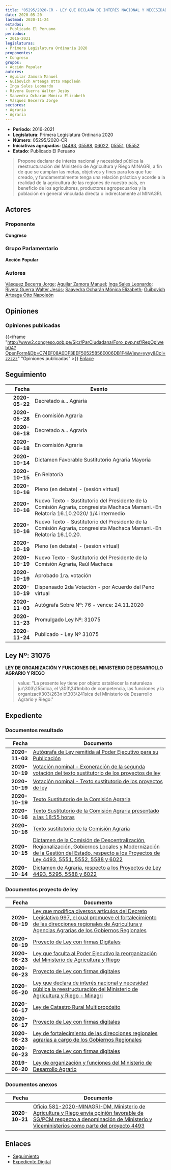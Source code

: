 ```yaml
---
title: "05295/2020-CR - LEY QUE DECLARA DE INTERÉS NACIONAL Y NECESIDAD PÚBLICA LA REESTRUCTURACIÓN DEL MINISTERIO DE AGRICULTURA Y RIEGO MINAGRI"
date: 2020-05-20
lastmod: 2020-11-24
estados:
- Publicado El Peruano
periodos:
- 2016-2021
legislaturas:
- Primera Legislatura Ordinaria 2020
proponentes:
- Congreso
grupos:
- Acción Popular
autores:
- Aguilar Zamora Manuel
- Guibovich Arteaga Otto Napoleón
- Inga Sales Leonardo
- Rivera Guerra Walter Jesús
- Saavedra Ocharán Mónica Elizabeth
- Vásquez Becerra Jorge
sectores:
- Agraria
- Agraria
---
```

- **Periodo**: 2016-2021
- **Legislatura**: Primera Legislatura Ordinaria 2020
- **Número**: 05295/2020-CR
- **Iniciativas agrupadas**: [04493](../../04400/04493), [05588](../../05500/05588), [06022](../../06000/06022), [05551](../../05500/05551), [05552](../../05500/05552)
- **Estado**: Publicado El Peruano

> Propone declarar de interés nacional y necesidad pública la reestructuración del Ministerio de Agricultura y Riego MINAGRI, a fin de que se cumplan las metas, objetivos y fines para los que fue creado, y fundamentalmente tenga una relación práctica y acorde a la realidad de la agricultura de las regiones de nuestro país, en beneficio de los agricultores, productores agropecuarios y la población en general vinculada directa o indirectamente al MINAGRI.


## Actores

### Proponente

**Congreso**

### Grupo Parlamentario

**Acción Popular**

### Autores

[Vásquez Becerra Jorge](mailto:mailto:jvasquezb@congreso.gob.pe); [Aguilar Zamora Manuel](mailto:mailto:maguilarz@congreso.gob.pe); [Inga Sales Leonardo](mailto:mailto:lingas@congreso.gob.pe); [Rivera Guerra Walter Jesús](mailto:mailto:wriverag@congreso.gob.pe); [Saavedra Ocharán Mónica Elizabeth](mailto:mailto:msaavedra@congreso.gob.pe); [Guibovich Arteaga Otto Napoleón](mailto:mailto:oguibovich@congreso.gob.pe)

## Opiniones

### Opiniones publicadas

{{<iframe "http://www2.congreso.gob.pe/Sicr/ParCiudadana/Foro_pvp.nsf/RepOpiweb04?OpenForm&Db=C74EF08A0DF3EEF50525856E006DB1F4&View=yyyy&Col=zzzzz" "Opiniones publicadas" >}}
[Enlace](http://www2.congreso.gob.pe/Sicr/ParCiudadana/Foro_pvp.nsf/RepOpiweb04?OpenForm&Db=C74EF08A0DF3EEF50525856E006DB1F4&View=yyyy&Col=zzzzz)


## Seguimiento

| Fecha | Evento |
|------:|--------|
| **2020-05-22** | Decretado a... Agraria |
| **2020-05-28** | En comisión Agraria |
| **2020-06-18** | Decretado a... Agraria |
| **2020-06-18** | En comisión Agraria |
| **2020-10-14** | Dictamen Favorable Sustitutorio Agraria Mayoria |
| **2020-10-15** | En Relatoría |
| **2020-10-16** | Pleno (en debate) - (sesión virtual) |
| **2020-10-16** | Nuevo Texto - Sustitutorio del Presidente de la Comisión Agraria, congresista Machaca Mamani.-En Relatoría 16.10.2020/ 1/4 intermedio |
| **2020-10-16** | Nuevo Texto - Sustitutorio del Presidente de la Comisión Agraria, congresista Machaca Mamani.-En Relatoría 16.10.20. |
| **2020-10-19** | Pleno (en debate) - (sesión virtual) |
| **2020-10-19** | Nuevo Texto - Sustitutorio del Presidente de la Comisión Agraria, Raúl Machaca |
| **2020-10-19** | Aprobado 1ra. votación |
| **2020-10-19** | Dispensado 2da Votación - por Acuerdo del Peno virtual |
| **2020-11-03** | Autógrafa Sobre Nº: 76 - vence: 24.11.2020 |
| **2020-11-23** | Promulgado Ley Nº: 31075 |
| **2020-11-24** | Publicado - Ley Nº 31075 |

## Ley Nº: 31075

**LEY DE ORGANIZACIÓN Y FUNCIONES DEL MINISTERIO DE DESARROLLO AGRARIO Y RIEGO**

> value: "La presente ley tiene por objeto establecer la naturaleza jur\303\255dica, el \303\241mbito de competencia, las funciones y la organizaci\303\263n b\303\241sica del Ministerio de Desarrollo Agrario y Riego."


## Expediente

### Documentos resultado

| Fecha | Documento |
|------:|-----------|
| **2020-11-03** | [Autógrafa de Ley remitida al Poder Ejecutivo para su Publicación](http://www.leyes.congreso.gob.pe/Documentos/2016_2021/Autografas/Ley_y_de_Resolucion_Legislativa/AU04493-20201103.pdf) |
| **2020-10-19** | [Votación nominal - Exoneración de la segunda votación del texto sustitutorio de los proyectos de ley](http://www.leyes.congreso.gob.pe/Documentos/2016_2021/Asistencia_y_Votacion/Proyectos_de_Ley/Votacion_Nominal/VNESVTS04493-20201019.pdf) |
| **2020-10-19** | [Votación nominal - Texto sustitutorio de los proyectos de ley](http://www.leyes.congreso.gob.pe/Documentos/2016_2021/Asistencia_y_Votacion/Proyectos_de_Ley/Votacion_Nominal/VNTS04493-20201019.pdf) |
| **2020-10-19** | [Texto Sustitutorio de la Comisión Agraria](https://leyes.congreso.gob.pe/Documentos/2016_2021/Texto_Sustitutorio/Proyectos_de_Ley/TS04493-20201019.pdf) |
| **2020-10-16** | [Texto Sustitutorio de la Comisión Agraria presentado a las 18:55 horas](https://leyes.congreso.gob.pe/Documentos/2016_2021/Texto_Sustitutorio/Proyectos_de_Ley/TS04493_20201016.pdf) |
| **2020-10-16** | [Texto sustitutorio de la Comisión Agraria](https://leyes.congreso.gob.pe/Documentos/2016_2021/Texto_Sustitutorio/Proyectos_de_Ley/TS04493-20201016.pdf) |
| **2020-10-15** | [Dictamen de la Comisión de Descentralización, Regionalización, Gobiernos Locales y Modernización de la Gestión del Estado, respecto a los Proyectos de Ley 4493, 5551, 5552, 5588 y 6022](http://www.leyes.congreso.gob.pe/Documentos/2016_2021/Dictamenes/Proyectos_de_Ley/04493DC08MAY20201015.pdf) |
| **2020-10-14** | [Dictamen de Agraria, respecto a los Proyectos de Ley 4493, 5295, 5588 y 6022](https://leyes.congreso.gob.pe/Documentos/2016_2021/Dictamenes/Proyectos_de_Ley/04493DC01MAY-20201014.pdf) |

### Documentos proyecto de ley

| Fecha | Documento |
|------:|-----------|
| **2020-08-19** | [Ley que modifica diversos artículos del Decreto Legislativo 997, el cual promueve el fortalecimiento de las direcciones regionales de Agricultura y Agencias Agrarias de los Gobiernos Regionales](http://www.leyes.congreso.gob.pe/Documentos/2016_2021/Proyectos_de_Ley_y_de_Resoluciones_Legislativas/PL06022-20200819.pdf) |
| **2020-08-19** | [Proyecto de Ley con firmas Digitales](http://www.leyes.congreso.gob.pe/Documentos/2016_2021/Proyectos_de_Ley_y_de_Resoluciones_Legislativas/Proyectos_Firmas_digitales/PL06022.pdf) |
| **2020-06-23** | [Ley que faculta al Poder Ejecutivo la reorganización del Ministerio de Agricultura y Riego](http://www.leyes.congreso.gob.pe/Documentos/2016_2021/Proyectos_de_Ley_y_de_Resoluciones_Legislativas/PL05588-20200623.pdf) |
| **2020-06-23** | [Proyecto de Ley con firmas digitales](http://www.leyes.congreso.gob.pe/Documentos/2016_2021/Proyectos_de_Ley_y_de_Resoluciones_Legislativas/Proyectos_Firmas_digitales/PL05588.pdf) |
| **2020-05-20** | [Ley que declara de interés nacional y necesidad pública la reestructuración del Ministerio de Agricultura y Riego - Minagri](http://www.leyes.congreso.gob.pe/Documentos/2016_2021/Proyectos_de_Ley_y_de_Resoluciones_Legislativas/PL05295_20200520.pdf) |
| **2020-06-17** | [Ley de Catastro Rural Multipropósito](http://www.leyes.congreso.gob.pe/Documentos/2016_2021/Proyectos_de_Ley_y_de_Resoluciones_Legislativas/PL05552_20200617.pdf) |
| **2020-06-17** | [Proyecto de Ley con firmas digitales](http://www.leyes.congreso.gob.pe/Documentos/2016_2021/Proyectos_de_Ley_y_de_Resoluciones_Legislativas/Proyectos_Firmas_digitales/PL05552.pdf) |
| **2020-06-23** | [Ley de fortalecimiento de las direcciones regionales agrarias a cargo de los Gobiernos Regionales](https://leyes.congreso.gob.pe/Documentos/2016_2021/Proyectos_de_Ley_y_de_Resoluciones_Legislativas/PL05551_20200617.pdf) |
| **2020-06-23** | [Proyecto de Ley con firmas digitales](https://leyes.congreso.gob.pe/Documentos/2016_2021/Proyectos_de_Ley_y_de_Resoluciones_Legislativas/Proyectos_Firmas_digitales/PL05551.pdf) |
| **2019-06-20** | [Ley de organización y funciones del Ministerio de Desarrollo Agrario](http://www.leyes.congreso.gob.pe/Documentos/2016_2021/Proyectos_de_Ley_y_de_Resoluciones_Legislativas/PL0448920190617.pdf) |

### Documentos anexos

| Fecha | Documento |
|------:|-----------|
| **2020-10-21** | [Oficio 581-2020-MINAGRI-DM, Ministerio de Agricultura y Riego envia opinión favorable de SG/PCM respecto a denominación de Ministerio y Viceministerios como parte del proyecto 4493](http://www.leyes.congreso.gob.pe/Documentos/2016_2021/Oficios/Otras_Instituciones/OFICIO-581-2020-MINAGRI-DM.pdf) |

## Enlaces

- [Seguimiento](http://www2.congreso.gob.pe/Sicr/TraDocEstProc/CLProLey2016.nsf/f7fff46988ca05b1052578e100829cc7/c8a5a5aa270a60b30525856e00716e89?OpenDocument)
- [Expediente Digital](http://www2.congreso.gob.pe/Sicr/TraDocEstProc/Expvirt_2011.nsf/visbusqptramdoc1621/05295?opendocument)

